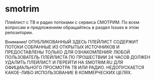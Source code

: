 # smotrim
Плейлист с ТВ и радио потоками с сервиса СМОТРИМ. По всем вопросам и предложениям обращайтесь в раздел Issues в этом репозитории.

Внимание! ОПУБЛИКОВАННЫЙ ЗДЕСЬ ПЛЕЙЛИСТ СОДЕРЖИТ ПОТОКИ СОБРАННЫЕ ИЗ ОТКРЫТЫХ ИСТОЧНИКОВ И ПРЕДОСТАВЛЕНЫ ТОЛЬКО ДЛЯ ОЗНАКОМЛЕНИЯ! ЛЮБОЙ ПОЛЬЗОВАТЕЛЬ ПЛЕЙЛИСТА ПО ПРОШЕСТВИИ 24 ЧАСОВ ДОЛЖЕН УДАЛИТЬ ПЛЕЙЛИСТ И ПЕРЕЙТИ НА SMOTRIM.RU ДЛЯ ОФИЦИАЛЬНОГО ПРОСМОТРА ТВ ИЛИ РАДИО. НЕДОПУСКАЕТСЯ КАКОЕ-ЛИБО ИСПОЛЬЗОВАНИЕ В КОММЕРЧЕСКИХ ЦЕЛЯХ.
